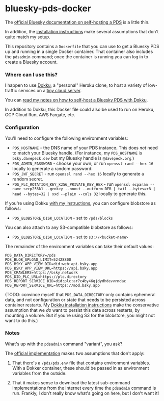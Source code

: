 # bluesky-pds-docker

The [official Bluesky documentation on self-hosting a PDS](https://atproto.com/guides/self-hosting) is a little thin. 

In addition, the [installation instructions](https://github.com/bluesky-social/pds/tree/main?tab=readme-ov-file#self-hosting-pds) make several assumptions that don't quite match my setup.

This repository contains a `Dockerfile` that you can use to get a Bluesky PDS up and running in a single Docker container. That container also includes the `pdsadmin` command; once the container is running you can log in to create a Bluesky account.

### Where can I use this?

I happen to use [Dokku](https://dokku.com), a "personal" Heroku clone, to host a variety of low-traffic services on a [tiny cloud server](https://www.hetzner.com). 

You can [read my notes on how to self-host a Bluesky PDS with Dokku](https://davepeck.org/notes/self-hosting-a-bluesky-pds-with-dokku/).

In addition to Dokku, this Docker file could also be used to run on Heroku, GCP Cloud Run, AWS Fargate, etc.


### Configuration

You'll need to configure the following environment variables:

- `PDS_HOSTNAME` - the DNS name of your PDS instance. This does _not_ need to match your Bluesky handle. (For instance, my `PDS_HOSTNAME` is `bsky.davepeck.dev` but my Bluesky handle is `@davepeck.org`.)
- `PDS_ADMIN_PASSWORD` - choose your own, or run `openssl rand --hex 16` locally to generate a random password.
- `PDS_JWT_SECRET` - run `openssl rand --hex 16` locally to generate a random secret.
- `PDS_PLC_ROTATION_KEY_K256_PRIVATE_KEY_HEX` - run `openssl ecparam --name secp256k1 --genkey --noout --outform DER | tail --bytes=+8 | head --bytes=32 | xxd --plain --cols 32` locally to generate this.

If you're using Dokku [with my instructions](https://davepeck.org/notes/self-hosting-a-bluesky-pds-with-dokku/), you can configure blobstore as follows:

- `PDS_BLOBSTORE_DISK_LOCATION` - set to `/pds/blocks`

You can also attach to any S3-compatible blobstore as follows:

- `PDS_BLOBSTORE_DISK_LOCATION` - set to `s3://<bucket-name>`

The remainder of the environment variables can take their default values:

```
PDS_DATA_DIRECTORY=/pds
PDS_BLOB_UPLOAD_LIMIT=52428800
PDS_BSKY_APP_VIEW_DID=did:web:api.bsky.app
PDS_BSKY_APP_VIEW_URL=https://api.bsky.app
PDS_CRAWLERS=https://bsky.network
PDS_DID_PLC_URL=https://plc.directory
PDS_REPORT_SERVICE_DID=did:plc:ar7c4by46qjdydhdevvrndac
PDS_REPORT_SERVICE_URL=https://mod.bsky.app
```

(TODO: convince myself that `PDS_DATA_DIRECTORY` only contains ephemeral data, and not configuration or state that needs to be persisted across container restarts. My [Dokku installation instructions](https://davepeck.org/notes/self-hosting-a-bluesky-pds-with-dokku/) make the conservative assumption that we _do_ want to persist this data across restarts, by mounting a volume. But if you're using S3 for the blobstore, you might not want to do this.)

### Notes

What's up with the `pdsadmin` command "variant", you ask?

The [official implementation](https://github.com/bluesky-social/pds/blob/main/pdsadmin.sh) makes two assumptions that don't apply:

1. That there's a `/pds/pds.env` file that contains environment variables. With a Dokker container, these should be passed in as environment variables from the outside.

2. That it makes sense to download the latest sub-command implementations from the internet every time the `pdsadmin` command is run. Frankly, I don't really know what's going on here, but I don't want it!

